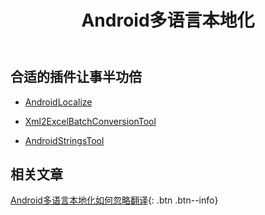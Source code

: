 ﻿---
title: 'Android多语言本地化'
excerpt : ""
categories: 
  - Android
tags:
  - Android Localize
---

## 合适的插件让事半功倍

- [AndroidLocalize](https://blog.csdn.net/qq_43540406/article/details/113615407)

- [Xml2ExcelBatchConversionTool](https://plugins.jetbrains.com/plugin/17580-xml2excelbatchconversiontool)

- [AndroidStringsTool](https://plugins.jetbrains.com/plugin/14444-androidstringstool)

## 相关文章

[Android多语言本地化如何忽略翻译](/android/Android%E5%A4%9A%E8%AF%AD%E8%A8%80%E6%9C%AC%E5%9C%B0%E5%8C%96%E5%A6%82%E4%BD%95%E5%BF%BD%E7%95%A5%E7%BF%BB%E8%AF%91){: .btn .btn--info}
